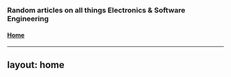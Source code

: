 ### Random articles on all things Electronics & Software Engineering 
#### [Home](https://gmrock.github.io/website/)

---
layout: home
---
